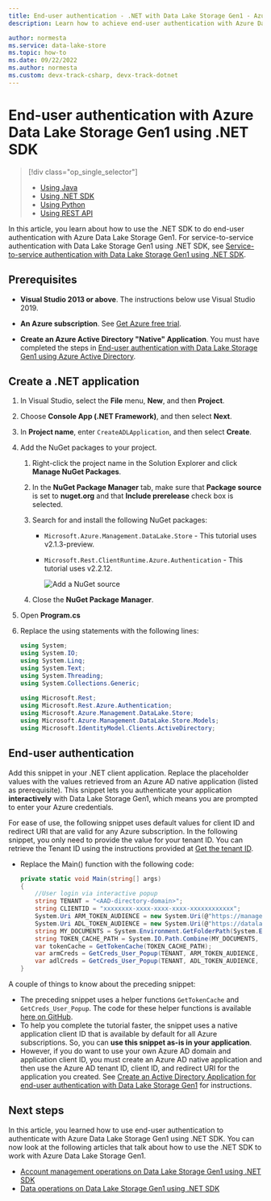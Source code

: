 ```yaml
---
title: End-user authentication - .NET with Data Lake Storage Gen1 - Azure
description: Learn how to achieve end-user authentication with Azure Data Lake Storage Gen1 using Azure Active Directory with .NET SDK

author: normesta
ms.service: data-lake-store
ms.topic: how-to
ms.date: 09/22/2022
ms.author: normesta
ms.custom: devx-track-csharp, devx-track-dotnet
---
```

# End-user authentication with Azure Data Lake Storage Gen1 using .NET SDK
> [!div class="op_single_selector"]
> * [Using Java](data-lake-store-end-user-authenticate-java-sdk.md)
> * [Using .NET SDK](data-lake-store-end-user-authenticate-net-sdk.md)
> * [Using Python](data-lake-store-end-user-authenticate-python.md)
> * [Using REST API](data-lake-store-end-user-authenticate-rest-api.md)
> 
>  

In this article, you learn about how to use the .NET SDK to do end-user authentication with Azure Data Lake Storage Gen1. For service-to-service authentication with Data Lake Storage Gen1 using .NET SDK, see [Service-to-service authentication with Data Lake Storage Gen1 using .NET SDK](data-lake-store-service-to-service-authenticate-net-sdk.md).

## Prerequisites
* **Visual Studio 2013 or above**. The instructions below use Visual Studio 2019.

* **An Azure subscription**. See [Get Azure free trial](https://azure.microsoft.com/pricing/free-trial/).

* **Create an Azure Active Directory "Native" Application**. You must have completed the steps in [End-user authentication with Data Lake Storage Gen1 using Azure Active Directory](data-lake-store-end-user-authenticate-using-active-directory.md).

## Create a .NET application
1. In Visual Studio, select the **File** menu, **New**, and then **Project**.
2. Choose **Console App (.NET Framework)**, and then select **Next**.
3. In **Project name**, enter `CreateADLApplication`, and then select **Create**.

4. Add the NuGet packages to your project.

   1. Right-click the project name in the Solution Explorer and click **Manage NuGet Packages**.
   2. In the **NuGet Package Manager** tab, make sure that **Package source** is set to **nuget.org** and that **Include prerelease** check box is selected.
   3. Search for and install the following NuGet packages:

      * `Microsoft.Azure.Management.DataLake.Store` - This tutorial uses v2.1.3-preview.
      * `Microsoft.Rest.ClientRuntime.Azure.Authentication` - This tutorial uses v2.2.12.

        ![Add a NuGet source](./media/data-lake-store-get-started-net-sdk/data-lake-store-install-nuget-package.png "Create a new Azure Data Lake account")
   4. Close the **NuGet Package Manager**.

5. Open **Program.cs**
6. Replace the using statements with the following lines:

    ```csharp
    using System;
    using System.IO;
    using System.Linq;
    using System.Text;
    using System.Threading;
    using System.Collections.Generic;
            
    using Microsoft.Rest;
    using Microsoft.Rest.Azure.Authentication;
    using Microsoft.Azure.Management.DataLake.Store;
    using Microsoft.Azure.Management.DataLake.Store.Models;
    using Microsoft.IdentityModel.Clients.ActiveDirectory;
    ```		

## End-user authentication
Add this snippet in your .NET client application. Replace the placeholder values with the values retrieved from an Azure AD native application (listed as prerequisite). This snippet lets you authenticate your application **interactively** with Data Lake Storage Gen1, which means you are prompted to enter your Azure credentials.

For ease of use, the following snippet uses default values for client ID and redirect URI that are valid for any Azure subscription. In the following snippet, you only need to provide the value for your tenant ID. You can retrieve the Tenant ID using the instructions provided at [Get the tenant ID](../active-directory/develop/howto-create-service-principal-portal.md#sign-in-to-the-application).
    
- Replace the Main() function with the following code:

    ```csharp
    private static void Main(string[] args)
    {
        //User login via interactive popup
        string TENANT = "<AAD-directory-domain>";
        string CLIENTID = "xxxxxxxx-xxxx-xxxx-xxxx-xxxxxxxxxxxx";
        System.Uri ARM_TOKEN_AUDIENCE = new System.Uri(@"https://management.core.windows.net/");
        System.Uri ADL_TOKEN_AUDIENCE = new System.Uri(@"https://datalake.azure.net/");
        string MY_DOCUMENTS = System.Environment.GetFolderPath(System.Environment.SpecialFolder.MyDocuments);
        string TOKEN_CACHE_PATH = System.IO.Path.Combine(MY_DOCUMENTS, "my.tokencache");
        var tokenCache = GetTokenCache(TOKEN_CACHE_PATH);
        var armCreds = GetCreds_User_Popup(TENANT, ARM_TOKEN_AUDIENCE, CLIENTID, tokenCache);
        var adlCreds = GetCreds_User_Popup(TENANT, ADL_TOKEN_AUDIENCE, CLIENTID, tokenCache);
    }
    ```

A couple of things to know about the preceding snippet:

* The preceding snippet uses a helper functions `GetTokenCache` and `GetCreds_User_Popup`. The code for these helper functions is available [here on GitHub](https://github.com/Azure-Samples/data-lake-analytics-dotnet-auth-options#gettokencache).
* To help you complete the tutorial faster, the snippet uses a native application client ID that is available by default for all Azure subscriptions. So, you can **use this snippet as-is in your application**.
* However, if you do want to use your own Azure AD domain and application client ID, you must create an Azure AD native application and then use the Azure AD tenant ID, client ID, and redirect URI for the application you created. See [Create an Active Directory Application for end-user authentication with Data Lake Storage Gen1](data-lake-store-end-user-authenticate-using-active-directory.md) for instructions.

  
## Next steps
In this article, you learned how to use end-user authentication to authenticate with Azure Data Lake Storage Gen1 using .NET SDK. You can now look at the following articles that talk about how to use the .NET SDK to work with Azure Data Lake Storage Gen1.

* [Account management operations on Data Lake Storage Gen1 using .NET SDK](data-lake-store-get-started-net-sdk.md)
* [Data operations on Data Lake Storage Gen1 using .NET SDK](data-lake-store-data-operations-net-sdk.md)
